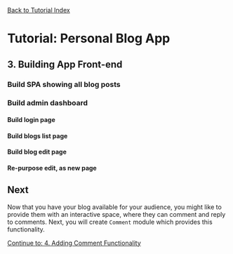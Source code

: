 [Back to Tutorial Index](./README.md)

# Tutorial: Personal Blog App

## 3. Building App Front-end

### Build SPA showing all blog posts

### Build admin dashboard

#### Build login page

#### Build blogs list page

#### Build blog edit page

#### Re-purpose edit, as new page



## Next
Now that you have your blog available for your audience, you might like to provide them with an interactive space, where they can comment and reply to comments. Next, you will create `Comment` module which provides this functionality.

[Continue to: 4. Adding Comment Functionality](./adding_comment_functionality.md)